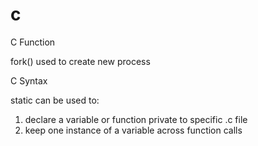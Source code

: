 # c
C Function

fork() used to create new process

C Syntax

static can be used to:
1) declare a variable or function private to specific .c file
2) keep one instance of a variable across function calls

